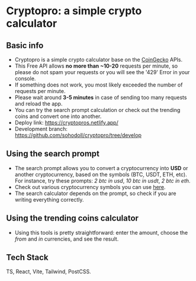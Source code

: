 # Cryptopro: a simple crypto calculator

## Basic info

- Cryptopro is a simple crypto calculator base on the [CoinGecko](https://www.coingecko.com/en/api/documentation) APIs.
- This Free API allows **no more than ~10-20** requests per minute, so please do not spam your requests or you will see the '429' Error in your console.
- If something does not work, you most likely exceeded the number of requests per minute.
- Please wait around **3-5 minutes** in case of sending too many requests and reload the app.
- You can try the search prompt calculation or check out the trending coins and convert one into another.
- Deploy link: https://cryptopros.netlify.app/
- Development branch: https://github.com/sohodoll/cryptopro/tree/develop

## Using the search prompt

- The search prompt allows you to convert a cryptocurrency into **USD** or another cryptocurrency, based on the symbols (BTC, USDT, ETH, etc). For instance, try these prompts: _2 btc in usd_, _10 btc in usdt_, _2 btc in eth_.
- Check out various cryptocurrency symbols you can use [here](https://www.coingecko.com/).
- The search calculator depends on the prompt, so check if you are writing everything correctly.

## Using the trending coins calculator

- Using this tools is pretty straightforward: enter the amount, choose the _from_ and _in_ currencies, and see the result.

## Tech Stack

TS, React, Vite, Tailwind, PostCSS.
